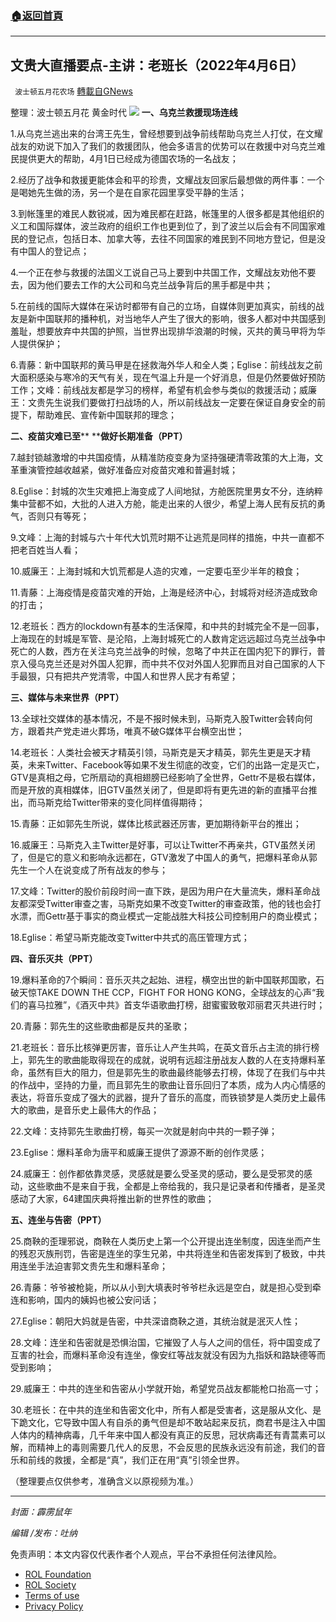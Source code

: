 ###  [:house:返回首頁](https://github.com/ourhimalayas/txt)
---


## 文贵大直播要点-主讲：老班长（2022年4月6日）
` 波士顿五月花农场` [轉載自GNews](https://gnews.org/zh-hans/2300323/)

整理：波士顿五月花 黄金时代
![](https://assets.gnews.org/wp-content/uploads/2022/04/20220403.jpg)
**一、乌克兰救援现场连线**

1.从乌克兰逃出来的台湾王先生，曾经想要到战争前线帮助乌克兰人打仗，在文耀战友的劝说下加入了我们的救援团队，他会多语言的优势可以在救援中对乌克兰难民提供更大的帮助，4月1日已经成为德国农场的一名战友；

2.经历了战争和救援更能体会和平的珍贵，文耀战友回家后最想做的两件事：一个是喝她先生做的汤，另一个是在自家花园里享受平静的生活；

3.到帐篷里的难民人数锐减，因为难民都在赶路，帐篷里的人很多都是其他组织的义工和国际媒体，波兰政府的组织工作也更到位了，到了波兰以后会有不同国家难民的登记点，包括日本、加拿大等，去往不同国家的难民到不同地方登记，但是没有中国人的登记点；

4.一个正在参与救援的法国义工说自己马上要到中共国工作，文耀战友劝他不要去，因为他们要去工作的大公司和乌克兰战争背后的黑手都是中共；

5.在前线的国际大媒体在采访时都带有自己的立场，自媒体则更加真实，前线的战友是新中国联邦的播种机，对当地华人产生了很大的影响，很多人都对中共国感到羞耻，想要放弃中共国的护照，当世界出现排华浪潮的时候，灭共的黄马甲将为华人提供保护；

6.青藤：新中国联邦的黄马甲是在拯救海外华人和全人类；Eglise：前线战友之前大面积感染与寒冷的天气有关，现在气温上升是一个好消息，但是仍然要做好预防工作；文峰：前线战友都是学习的榜样，希望有机会参与类似的救援活动；威廉王：文贵先生说我们要做打扫战场的人，所以前线战友一定要在保证自身安全的前提下，帮助难民、宣传新中国联邦的理念；

**二、疫苗灾难已至**** ****做好长期准备（****PPT****）**

7.越封锁越激增的中共国疫情，从精准防疫变身为坚持强硬清零政策的大上海，文革重演管控越收越紧，做好准备应对疫苗灾难和普遍封城；

8.Eglise：封城的次生灾难把上海变成了人间地狱，方舱医院里男女不分，连纳粹集中营都不如，大批的人进入方舱，能走出来的人很少，希望上海人民有反抗的勇气，否则只有等死；

9.文峰：上海的封城与六十年代大饥荒时期不让逃荒是同样的措施，中共一直都不把老百姓当人看；

10.威廉王：上海封城和大饥荒都是人造的灾难，一定要屯至少半年的粮食；

11.青藤：上海疫情是疫苗灾难的开始，上海是经济中心，封城将对经济造成致命的打击；

12.老班长：西方的lockdown有基本的生活保障，和中共的封城完全不是一回事，上海现在的封城是军管、是沦陷，上海封城死亡的人数肯定远远超过乌克兰战争中死亡的人数，西方在关注乌克兰战争的时候，忽略了中共正在国内犯下的罪行，普京入侵乌克兰还是对外国人犯罪，而中共不仅对外国人犯罪而且对自己国家的人下手最狠，只有把共产党清零，中国人和世界人民才有希望；

**三、媒体与未来世界（****PPT****）**

13.全球社交媒体的基本情况，不是不报时候未到，马斯克入股Twitter会转向何方，跟着共产党走进火葬场，唯真不破G媒体平台横空出世；

14.老班长：人类社会被天才精英引领，马斯克是天才精英，郭先生更是天才精英，未来Twitter、Facebook等如果不发生彻底的改变，它们的出路一定是灭亡，GTV是真相之母，它所扇动的真相翅膀已经影响了全世界，Gettr不是极右媒体，而是开放的真相媒体，旧GTV虽然关闭了，但是即将有更先进的新的直播平台推出，而马斯克给Twitter带来的变化同样值得期待；

15.青藤：正如郭先生所说，媒体比核武器还厉害，更加期待新平台的推出；

16.威廉王：马斯克入主Twitter是好事，可以让Twitter不再亲共，GTV虽然关闭了，但是它的意义和影响永远都在，GTV激发了中国人的勇气，把爆料革命从郭先生一个人在说变成了所有战友的参与；

17.文峰：Twitter的股价前段时间一直下跌，是因为用户在大量流失，爆料革命战友都深受Twitter审查之害，马斯克如果不改变Twitter的审查政策，他的钱也会打水漂，而Gettr基于事实的商业模式一定能战胜大科技公司控制用户的商业模式；

18.Eglise：希望马斯克能改变Twitter中共式的高压管理方式；

**四、音乐灭共（****PPT****）**

19.爆料革命的7个瞬间：音乐灭共之起始、进程，横空出世的新中国联邦国歌，石破天惊TAKE DOWN THE CCP，FIGHT FOR HONG KONG，全球战友的心声“我们的喜马拉雅”，《酒灭中共》首支华语歌曲打榜，甜蜜蜜致敬邓丽君灭共进行时；

20.青藤：郭先生的这些歌曲都是反共的圣歌；

21.老班长：音乐比核弹更厉害，音乐让人产生共鸣，在英文音乐占主流的排行榜上，郭先生的歌曲能取得现在的成就，说明有远超注册战友人数的人在支持爆料革命，虽然有巨大的阻力，但是郭先生的歌曲最终能够去打榜，体现了在我们与中共的作战中，坚持的力量，而且郭先生的歌曲让音乐回归了本质，成为人内心情感的表达，将音乐变成了强大的武器，提升了音乐的高度，而铁锁梦是人类历史上最伟大的歌曲，是音乐史上最伟大的作品；

22.文峰：支持郭先生歌曲打榜，每买一次就是射向中共的一颗子弹；

23.Eglise：爆料革命为唐平和威廉王提供了源源不断的创作灵感；

24.威廉王：创作都依靠灵感，灵感就是要么受圣灵的感动，要么是受邪灵的感动，这些歌曲不是来自于我，全都是上帝给我的，我只是记录者和传播者，是圣灵感动了大家，64建国庆典将推出新的世界性的歌曲；

**五、连坐与告密（****PPT****）**

25.商鞅的歪理邪说，商鞅在人类历史上第一个公开提出连坐制度，因连坐而产生的残忍灭族刑罚，告密是连坐的孪生兄弟，中共将连坐和告密发挥到了极致，中共用连坐手法迫害郭文贵先生和爆料革命；

26.青藤：爷爷被枪毙，所以从小到大填表时爷爷栏永远是空白，就是担心受到牵连和影响，国内的姨妈也被公安问话；

27.Eglise：朝阳大妈就是告密，中共深谙商鞅之道，其统治就是泯灭人性；

28.文峰：连坐和告密就是恐惧治国，它摧毁了人与人之间的信任，将中国变成了互害的社会，而爆料革命没有连坐，像安红等战友就没有因为九指妖和路缺德等而受到影响；

29.威廉王：中共的连坐和告密从小学就开始，希望党员战友都能枪口抬高一寸；

30.老班长：在中共的连坐和告密文化中，所有人都是受害者，这是服从文化、是下跪文化，它导致中国人有自杀的勇气但是却不敢站起来反抗，商君书是注入中国人体内的精神病毒，几千年来中国人都没有真正的反思，冠状病毒还有青蒿素可以解，而精神上的毒则需要几代人的反思，不会反思的民族永远没有前途，我们的音乐和前线的救援，全都是“真”，我们正在用“真”引领全世界。

（整理要点仅供参考，准确含义以原视频为准。）

* * *

*封面：霹雳鼠年*

*编辑 /发布：吐纳*

 

免责声明：本文内容仅代表作者个人观点，平台不承担任何法律风险。

- [ROL Foundation](https://rolfoundation.org/)
- [ROL Society](https://rolsociety.org/)
- [Terms of use](https://gnews.org/terms-of-use-3/)
- [Privacy Policy](https://gnews.org/privacy-policy/)
